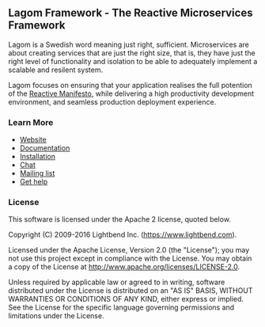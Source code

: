 ## Lagom Framework - The Reactive Microservices Framework

Lagom is a Swedish word meaning just right, sufficient. Microservices are about creating services that are just the right size, that is, they have just the right level of functionality and isolation to be able to adequately implement a scalable and resilent system.

Lagom focuses on ensuring that your application realises the full potention of the [Reactive Manifesto](http://reactivemanifesto.org), while delivering a high productivity development environment, and seamless production deployment experience.

### Learn More

* [Website](https://www.lightbend.com/lagom)
* [Documentation](http://www.lagomframework.com/documentation/1.0.x/Home.html)
* [Installation](http://www.lagomframework.com/documentation/1.0.x/Installation.html)
* [Chat](https://gitter.im/lagom/lagom)
* [Mailing list](https://groups.google.com/forum/#!forum/lagom-framework)
* [Get help](https://stackoverflow.com/questions/ask?tags=lagom)

### License

This software is licensed under the Apache 2 license, quoted below.

Copyright (C) 2009-2016 Lightbend Inc. (https://www.lightbend.com).

Licensed under the Apache License, Version 2.0 (the "License"); you may not use this project except in compliance with the License. You may obtain a copy of the License at http://www.apache.org/licenses/LICENSE-2.0.

Unless required by applicable law or agreed to in writing, software distributed under the License is distributed on an "AS IS" BASIS, WITHOUT WARRANTIES OR CONDITIONS OF ANY KIND, either express or implied. See the License for the specific language governing permissions and limitations under the License.

